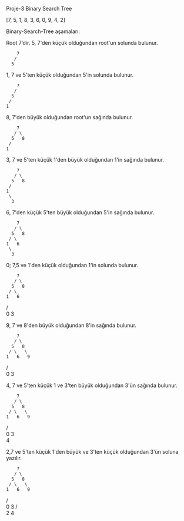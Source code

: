 Proje-3 Binary Search Tree 

[7, 5, 1, 8, 3, 6, 0, 9, 4, 2] 

Binary-Search-Tree aşamaları:

Root 7’dir. 5, 7'den küçük olduğundan root'un solunda bulunur.

        7
       /
      5

1, 7 ve 5'ten küçük olduğundan 5'in solunda bulunur.

        7
       /
      5
     /
    1

8, 7'den büyük olduğundan root'un sağında bulunur.

        7
       / \
      5   8
     /
    1

3, 7 ve 5'ten küçük 1'den büyük olduğundan 1'in sağında bulunur.

        7
       / \
      5   8
     /
    1
     \
      3

6, 7'den küçük 5'ten büyük olduğundan 5'in sağında bulunur.

        7
       / \
      5   8
     / \
    1   6
     \
      3

0; 7,5 ve 1'den küçük olduğundan 1'in solunda bulunur.

        7
       / \
      5   8
     / \
    1   6
   / \
  0   3

9, 7 ve 8'den büyük olduğundan 8'in sağında bulunur.

        7
       / \
      5   8
     / \   \
    1   6   9
   / \
  0   3

4, 7 ve 5'ten küçük 1 ve 3'ten büyük olduğundan 3'ün sağında bulunur.

        7
       / \
      5   8
     / \   \
    1   6   9
   / \
  0   3
       \
        4

2,7 ve 5'ten küçük 1'den büyük ve 3'ten küçük olduğundan 3'ün soluna yazılır.

        7
       / \
      5   8
     / \   \
    1   6   9
   / \
  0   3
     / \
    2   4



     



    
        

